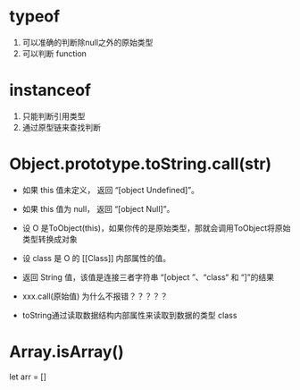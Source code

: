 # typeof
1. 可以准确的判断除null之外的原始类型
2. 可以判断 function


# instanceof
1. 只能判断引用类型
2. 通过原型链来查找判断


# Object.prototype.toString.call(str)
- 如果 this 值未定义， 返回 “[object Undefined]”。
- 如果 this 值为 null， 返回 “[object Null]”。
- 设 O 是ToObject(this)，如果你传的是原始类型，那就会调用ToObject将原始类型转换成对象
- 设 class 是 O 的 [[Class]] 内部属性的值。
- 返回 String 值，该值是连接三者字符串 “[object ”、“class“ 和 “]”的结果 

- xxx.call(原始值) 为什么不报错？？？？？
- toString通过读取数据结构内部属性来读取到数据的类型 class


# Array.isArray()

let arr = []
